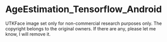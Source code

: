 # AgeEstimation_Tensorflow_Android
UTKFace image set only for non-commercial research purposes only. The copyright belongs to the original owners. If there are any,
please let me know, I will remove it.
